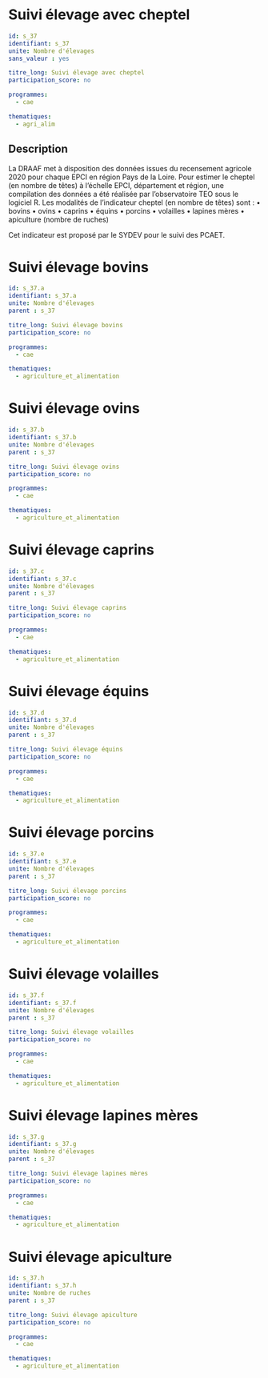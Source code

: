 # Suivi élevage avec cheptel

```yaml
id: s_37
identifiant: s_37
unite: Nombre d'élevages
sans_valeur : yes

titre_long: Suivi élevage avec cheptel
participation_score: no

programmes:
  - cae

thematiques:
  - agri_alim
```

## Description

La DRAAF met à disposition des données issues du recensement agricole 2020 pour chaque EPCI en région Pays de la Loire. Pour estimer le cheptel (en nombre de têtes) à l’échelle EPCI, département et région, une compilation des données a été réalisée par l’observatoire TEO sous le logiciel R.  Les modalités de l’indicateur cheptel (en nombre de têtes) sont :  • bovins • ovins • caprins  • équins • porcins  • volailles • lapines mères • apiculture (nombre de ruches) 

Cet indicateur est proposé par le SYDEV pour le suivi des PCAET.

# Suivi élevage bovins

```yaml
id: s_37.a
identifiant: s_37.a
unite: Nombre d'élevages
parent : s_37

titre_long: Suivi élevage bovins
participation_score: no

programmes:
  - cae

thematiques:
  - agriculture_et_alimentation
```

# Suivi élevage ovins

```yaml
id: s_37.b
identifiant: s_37.b
unite: Nombre d'élevages
parent : s_37

titre_long: Suivi élevage ovins
participation_score: no

programmes:
  - cae

thematiques:
  - agriculture_et_alimentation
```

# Suivi élevage caprins

```yaml
id: s_37.c
identifiant: s_37.c
unite: Nombre d'élevages
parent : s_37

titre_long: Suivi élevage caprins
participation_score: no

programmes:
  - cae

thematiques:
  - agriculture_et_alimentation
```

# Suivi élevage équins

```yaml
id: s_37.d
identifiant: s_37.d
unite: Nombre d'élevages
parent : s_37

titre_long: Suivi élevage équins
participation_score: no

programmes:
  - cae

thematiques:
  - agriculture_et_alimentation
```

# Suivi élevage porcins

```yaml
id: s_37.e
identifiant: s_37.e
unite: Nombre d'élevages
parent : s_37

titre_long: Suivi élevage porcins
participation_score: no

programmes:
  - cae

thematiques:
  - agriculture_et_alimentation
```

# Suivi élevage volailles

```yaml
id: s_37.f
identifiant: s_37.f
unite: Nombre d'élevages
parent : s_37

titre_long: Suivi élevage volailles
participation_score: no

programmes:
  - cae

thematiques:
  - agriculture_et_alimentation
```

# Suivi élevage lapines mères

```yaml
id: s_37.g
identifiant: s_37.g
unite: Nombre d'élevages
parent : s_37

titre_long: Suivi élevage lapines mères
participation_score: no

programmes:
  - cae

thematiques:
  - agriculture_et_alimentation
```

# Suivi élevage apiculture

```yaml
id: s_37.h
identifiant: s_37.h
unite: Nombre de ruches
parent : s_37

titre_long: Suivi élevage apiculture
participation_score: no

programmes:
  - cae

thematiques:
  - agriculture_et_alimentation
```
